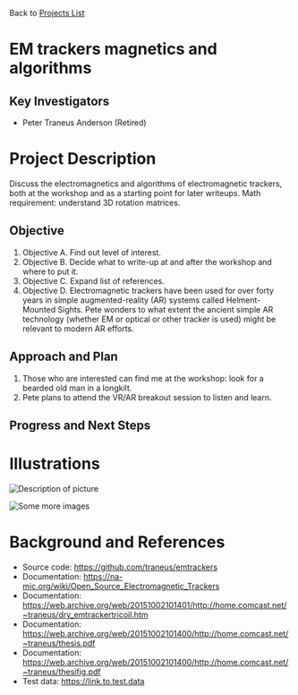 Back to [Projects List](../../README.md#ProjectsList)

# EM trackers magnetics and algorithms

## Key Investigators

- Peter Traneus Anderson (Retired)

# Project Description

Discuss the electromagnetics and algorithms of electromagnetic trackers, both at the workshop and as a starting point for later writeups. Math requirement: understand 3D rotation matrices.

## Objective

1. Objective A. Find out level of interest.
1. Objective B. Decide what to write-up at and after the workshop and where to put it.
1. Objective C. Expand list of references.
1. Objective D. Electromagnetic trackers have been used for over forty years in simple augmented-reality (AR) systems called Helment-Mounted Sights. Pete wonders to what extent the ancient simple AR technology (whether EM or optical or other tracker is used) might be relevant to modern AR efforts.

## Approach and Plan

1. Those who are interested can find me at the workshop: look for a bearded old man in a longkilt.
1. Pete plans to attend the VR/AR breakout session to listen and learn.

## Progress and Next Steps

<!--Describe progress and next steps in a few bullet points as you are making progress.-->

# Illustrations

<!--Add pictures and links to videos that demonstrate what has been accomplished.-->

![Description of picture](Example2.jpg)

![Some more images](Example2.jpg)

# Background and References

<!--Use this space for information that may help people better understand your project, like links to papers, source code, or data.-->

- Source code: https://github.com/traneus/emtrackers
- Documentation: https://na-mic.org/wiki/Open_Source_Electromagnetic_Trackers
- Documentation: https://web.archive.org/web/20151002101401/http://home.comcast.net/~traneus/dry_emtrackertricoil.htm
- Documentation: https://web.archive.org/web/20151002101400/http://home.comcast.net/~traneus/thesis.pdf
- Documentation: https://web.archive.org/web/20151002101400/http://home.comcast.net/~traneus/thesifig.pdf
- Test data: https://link.to.test.data
